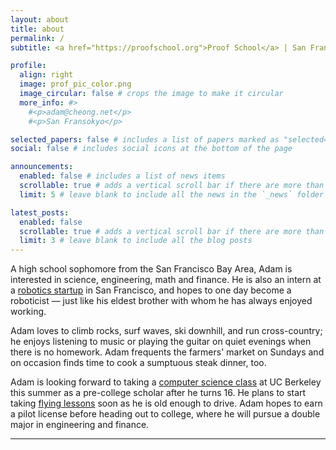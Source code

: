 ```yaml
---
layout: about
title: about
permalink: /
subtitle: <a href="https://proofschool.org">Proof School</a> | San Francisco, California | <adam@cheong.net>

profile:
  align: right
  image: prof_pic_color.png
  image_circular: false # crops the image to make it circular
  more_info: #>
    #<p>adam@cheong.net</p>
    #<p>San Fransokyo</p>

selected_papers: false # includes a list of papers marked as "selected={true}"
social: false # includes social icons at the bottom of the page

announcements:
  enabled: false # includes a list of news items
  scrollable: true # adds a vertical scroll bar if there are more than 3 news items
  limit: 5 # leave blank to include all the news in the `_news` folder

latest_posts:
  enabled: false
  scrollable: true # adds a vertical scroll bar if there are more than 3 new posts items
  limit: 3 # leave blank to include all the blog posts
---
```


A high school sophomore from the San Francisco Bay Area, Adam is interested in science, engineering, math and finance. He is also an intern at a [robotics startup](https://watneyrobotics.com) in San Francisco, and hopes to one day become a roboticist — just like his eldest brother with whom he has always enjoyed working.

Adam loves to climb rocks, surf waves, ski downhill, and run cross-country; he enjoys listening to music or playing the guitar on quiet evenings when there is no homework. Adam frequents the farmers' market on Sundays and on occasion finds time to cook a sumptuous steak dinner, too.

Adam is looking forward to taking a [computer science class](https://classes.berkeley.edu/content/2025-summer-compsci-61a-001-lec-001) at UC Berkeley this summer as a pre-college scholar after he turns 16. He plans to start taking [flying lessons](https://wvfc.org) soon as he is old enough to drive. Adam hopes to earn a pilot license before heading out to college, where he will pursue a double major in engineering and finance.

---
